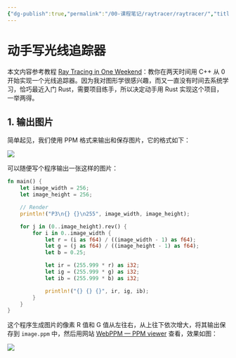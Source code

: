 ```yaml
---
{"dg-publish":true,"permalink":"/00-课程笔记/raytracer/raytracer/","title":"动手写光线追踪器"}
---
```



# 动手写光线追踪器

本文内容参考教程 [Ray Tracing in One Weekend](https://raytracing.github.io/books/RayTracingInOneWeekend.html)：教你在两天时间用 C++ 从 0 开始实现一个光线追踪器。因为我对图形学很感兴趣，而又一直没有时间去系统学习，恰巧最近入门 Rust，需要项目练手，所以决定动手用 Rust 实现这个项目，一举两得。

## 1. 输出图片

简单起见，我们使用 PPM 格式来输出和保存图片，它的格式如下：

![](https://kkcx.oss-cn-beijing.aliyuncs.com/img/fig-1.01-ppm.jpg)

可以随便写个程序输出一张这样的图片：

```rust
fn main() {
    let image_width = 256;
    let image_height = 256;

    // Render
    println!("P3\n{} {}\n255", image_width, image_height);

    for j in (0..image_height).rev() {
        for i in 0..image_width {
            let r = (i as f64) / ((image_width - 1) as f64);
            let g = (j as f64) / ((image_height - 1) as f64);
            let b = 0.25;

            let ir = (255.999 * r) as i32;
            let ig = (255.999 * g) as i32;
            let ib = (255.999 * b) as i32;

            println!("{} {} {}", ir, ig, ib);
        }
    }
}
```

这个程序生成图片的像素 R 值和 G 值从左往右，从上往下依次增大，将其输出保存到 `image.ppm` 中，然后用网站 [WebPPM — PPM viewer](https://0xc0de.fr/webppm/) 查看，效果如图：

![](https://kkcx.oss-cn-beijing.aliyuncs.com/img/image.png)
